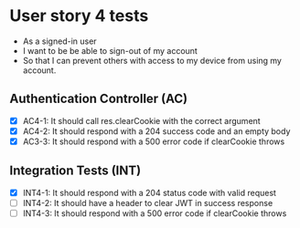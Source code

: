 # User story 4 tests

- As a signed-in user
- I want to be be able to sign-out of my account
- So that I can prevent others with access to my device from using my account.

## Authentication Controller (AC)

- [x] AC4-1: It should call res.clearCookie with the correct argument
- [x] AC4-2: It should respond with a 204 success code and an empty body
- [x] AC3-3: It should respond with a 500 error code if clearCookie throws

## Integration Tests (INT)

- [x] INT4-1: It should respond with a 204 status code with valid request
- [ ] INT4-2: It should have a header to clear JWT in success response
- [ ] INT4-3: It should respond with a 500 error code if clearCookie throws
